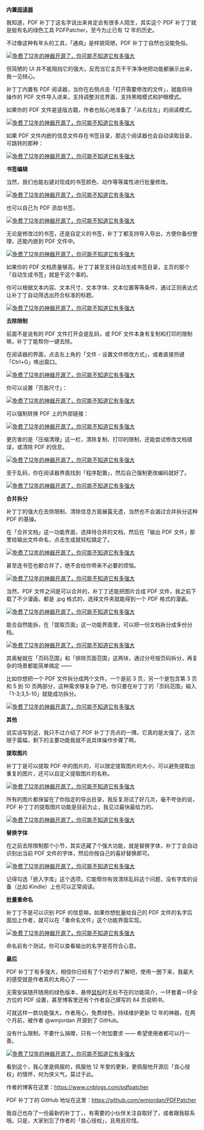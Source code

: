 **内置[阅读器](https://www.smzdm.com/ju/s2l6vz1/)**

我知道，PDF 补丁丁这名字说出来肯定会有很多人陌生，其实这个 PDF 补丁丁就是挺有名的绿色工具 PDFPatcher，至今为止已有 12 年的历史。

不过像这种有年头的工具，「通病」是样貌简陋，PDF 补丁丁自然也没能免俗。

[![免费了12年的神器开源了，你可能不知道它有多强大](assets/621ecca17ba049497.png_e1080.jpg)](https://post.smzdm.com/p/anx09ww3/pic_3/)

但简陋的 UI 并不能阻挡它的强大，反而当它主页干干净净地把功能都展示出来，我一见倾心。

补丁丁内置有 PDF 阅读器，当你在右侧点击「打开需要修改的文件」，就能将待操作的 PDF 文件导入进来，支持调整浏览界面，支持黑暗模式和护眼模式。

如果你的 PDF 文件是竖版古籍，作者也贴心地准备了「从右往左」的阅读模式。

[![免费了12年的神器开源了，你可能不知道它有多强大](assets/621ecca16a5971647.gif_e1080.jpg)](https://post.smzdm.com/p/anx09ww3/pic_4/)

如果 PDF 文件内嵌的信息文件存在书签目录，那这个阅读器也会自动读取目录，可跳转的那种：

[![免费了12年的神器开源了，你可能不知道它有多强大](assets/621ecca17bbe99396.gif_e1080.jpg)](https://post.smzdm.com/p/anx09ww3/pic_5/)

**书签编辑**

当然，我们也能右键对现成的书签颜色、动作等等属性进行批量修改。

[![免费了12年的神器开源了，你可能不知道它有多强大](assets/621ecca16c695381.png_e1080.jpg)](https://post.smzdm.com/p/anx09ww3/pic_6/)

也可以自己为 PDF 添加书签。

[![免费了12年的神器开源了，你可能不知道它有多强大](assets/621ecca17a9f26670.gif_e1080.jpg)](https://post.smzdm.com/p/anx09ww3/pic_7/)

无论是修改过的书签，还是自定义的书签，补丁丁都支持导入导出，方便你备份整理，还能内嵌到 PDF 文件中。

[![免费了12年的神器开源了，你可能不知道它有多强大](assets/621ecca20b5887909.png_e1080.jpg)](https://post.smzdm.com/p/anx09ww3/pic_8/)

如果你的 PDF 文档质量够高，补丁丁甚至支持自动生成书签目录，主页的那个「自动生成书签」就是干这个事的。

你可以根据文本内容、文本尺寸、文本字体、文本位置等等条件，通过正则表达式让补丁丁自动筛选出符合标准的标题。

[![免费了12年的神器开源了，你可能不知道它有多强大](assets/621ecca210fa49257.png_e1080.jpg)](https://post.smzdm.com/p/anx09ww3/pic_9/)

**去除限制**

前面不是说有的 PDF 文件打开会是乱码，或 PDF 文件本身有复制和打印的限制嘛，补丁丁能帮你一键去除。

在阅读器的界面，点击左上角的「文件 - 设置文件修改方式」，或者直接热键「Ctrl+G」唤出窗口。

[![免费了12年的神器开源了，你可能不知道它有多强大](assets/621ecca216a836098.png_e1080.jpg)](https://post.smzdm.com/p/anx09ww3/pic_10/)

你可以设置「页面尺寸」：

[![免费了12年的神器开源了，你可能不知道它有多强大](assets/621ecca246f2b4702.png_e1080.jpg)](https://post.smzdm.com/p/anx09ww3/pic_11/)

可以强制转换 PDF 上的外部链接：

[![免费了12年的神器开源了，你可能不知道它有多强大](assets/621ecca2720e58091.png_e1080.jpg)](https://post.smzdm.com/p/anx09ww3/pic_12/)

更厉害的是「压缩清理」这一栏，清除复制、打印的限制，还能尝试修改文档错误，或清除 PDF 的信息。

[![免费了12年的神器开源了，你可能不知道它有多强大](assets/621ecca2a295b4746.png_e1080.jpg)](https://post.smzdm.com/p/anx09ww3/pic_13/)

至于乱码，你在阅读器界面找到「程序配置」，然后自己强制更改编码就好了。

[![免费了12年的神器开源了，你可能不知道它有多强大](assets/621ecca29ae013836.jpg_e1080.jpg)](https://post.smzdm.com/p/anx09ww3/pic_14/)

**合并拆分**

补丁丁的强大在去除限制、清除信息方面展露无遗，当然也不会漏过合并拆分这种 PDF 的基操。

在「合并文档」这一功能界面，选择待合并的文档，然后在「输出 PDF 文件」那里给输出文件命名，点击生成就轻松搞定了。

[![免费了12年的神器开源了，你可能不知道它有多强大](assets/621ecca29feb04272.gif_e1080.jpg)](https://post.smzdm.com/p/anx09ww3/pic_15/)

甚至连书签也都合并了，绝不会给你带来不必要的烦恼。

[![免费了12年的神器开源了，你可能不知道它有多强大](assets/621ecca2bb7464115.png_e1080.jpg)](https://post.smzdm.com/p/anx09ww3/pic_16/)

当然，PDF 文件之间是可以合并的，补丁丁还能把图片合成 PDF 文件，我之前下载了不少漫画，都是 .jpg 格式的，选择文件夹就能得到一个 PDF 格式的漫画。

[![免费了12年的神器开源了，你可能不知道它有多强大](assets/621ecca2c66747135.gif_e1080.jpg)](https://post.smzdm.com/p/anx09ww3/pic_17/)

能合自然能拆，在「提取页面」这一功能界面里，可以把一份文档拆分成多份分档。

[![免费了12年的神器开源了，你可能不知道它有多强大](assets/621ecca2dd2da565.jpg_e1080.jpg)](https://post.smzdm.com/p/anx09ww3/pic_18/)

其奥秘就在「页码范围」和「排除页面范围」这两块，通过分号按页码拆分，再复杂的场景都能简单搞定 ——

比如你想把一个 PDF 文件拆分成两个文件，一个是前 3 页，另一个是包含第 3 页和 5 到 10 页两部分，这种需求够复杂了吧，你只要在补丁丁的「页码范围」输入「1-3;3,5-10」就能成功拆分。

[![免费了12年的神器开源了，你可能不知道它有多强大](assets/621ecca316ccb1117.gif_e1080.jpg)](https://post.smzdm.com/p/anx09ww3/pic_19/)

**其他**

说实话写到这，我只不过介绍了 PDF 补丁丁亮点的一隅，它真的是太强了，这次限于篇幅，剩下的主要功能我就不说具体操作步骤了啊。

**提取图片**

补丁丁是可以提取 PDF 中的图片的，可以限定提取图片的大小，可以避免提取出重复的图片，还可以自定义提取图片的名称。

[![免费了12年的神器开源了，你可能不知道它有多强大](assets/621ecca31db279084.gif_e1080.jpg)](https://post.smzdm.com/p/anx09ww3/pic_20/)

所有的图片都保留在了你指定的导出目录，我反复测试了好几次，毫不夸张的说，PDF 补丁丁的提取图片功能是目前为止，我见过最快最给力的。

[![免费了12年的神器开源了，你可能不知道它有多强大](assets/621ecca3357628519.png_e1080.jpg)](https://post.smzdm.com/p/anx09ww3/pic_21/)

**替换字体**

在之前去除限制那个小节，其实还藏了个强大功能，就是替换字体，补丁丁会自动识别出当前 PDF 文件的字体，然后你按自己的喜好替换即可。

[![免费了12年的神器开源了，你可能不知道它有多强大](assets/621ecca388b9d439.png_e1080.jpg)](https://post.smzdm.com/p/anx09ww3/pic_22/)

记得勾选「嵌入字库」这个选项，它能帮你有效清除乱码这个问题，没有字库的设备（比如 Kindle）上也可以正常阅读。

**批量重命名**

补丁丁不是可以识别 PDF 的信息嘛，如果你想批量给自己的 PDF 文件的名字后面加上作者，就可以在「重命名文件」这个功能界面实现。

[![免费了12年的神器开源了，你可能不知道它有多强大](assets/621ecca3918994067.png_e1080.jpg)](https://post.smzdm.com/p/anx09ww3/pic_23/)

命名前有个测试，你可以查看输出的名字是否符合心意。

**最后**

PDF 补丁丁有多强大，相信你已经有了个初步的了解吧，使用一圈下来，我最大的感受就是作者真的太用心了 ——

无需安装随开随用的绿色版本，悬停[鼠标](https://www.smzdm.com/fenlei/shubiao/)时无处不在的功能简介，一环套着一环全方位的 PDF 设置，甚至博客里还有个作者自己撰写的 84 页说明书。

可就这样一款功能强大，作者用心，免费绿色，持续维护更新 12 年的神器，在两个月前，被作者 @wmjordan 开源到了 GitHub。

没有什么限制，不要什么捐赠，只有一个附加要求 —— 希望使用者都可以行一善。

[![免费了12年的神器开源了，你可能不知道它有多强大](assets/621ecca3ee3646696.jpg_e1080.jpg)](https://post.smzdm.com/p/anx09ww3/pic_24/)

看到这个，我心里是佩服的，佩服他 12 年里的更新，更佩服他开源后「良心授权」的情怀，何为侠义气，莫过于此。

作者的博客在这里：https://www.cnblogs.com/pdfpatcher

PDF 补丁丁的 GitHub 地址在这里：https://github.com/wmjordan/PDFPatcher

我自己也存了一份最新的补丁丁，，有需要的小伙伴关注自取好了，或者跟我联系哦。只是，大家别忘了作者的「良心授权」，且用且珍惜。